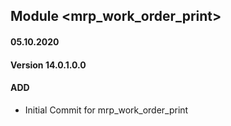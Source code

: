 ## Module <mrp_work_order_print>

#### 05.10.2020
#### Version 14.0.1.0.0
#### ADD
- Initial Commit for mrp_work_order_print

